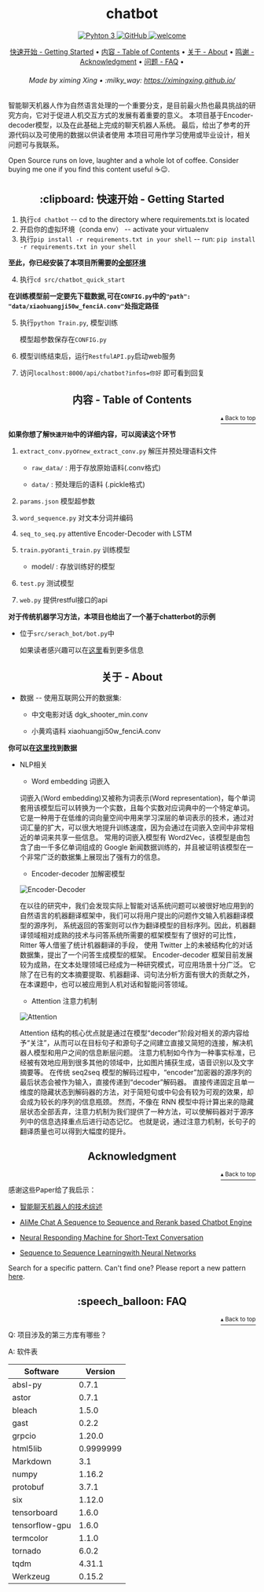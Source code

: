 <h1 id="chatbot" align="center">chatbot</h1>

<p align="center">
    <a href="https://www.python.org/">
        <img src="https://img.shields.io/badge/python-3.5%20%7C%203.6%20%7C%203.7-blue" alt="Pyhton 3">
    </a>
    <a href="http://www.apache.org/licenses/">
        <img src="https://img.shields.io/badge/license-Apache-blue" alt="GitHub">
    </a>
    <a href="https://github.com/ximingxing/Machine-Learning-in-Action/pulls">
        <img src="https://img.shields.io/static/v1.svg?label=Contributions&message=Welcome&color=0059b3&style=flat-square" alt="welcome">
    </a>
</p>

<p align="center">
    <a href="#clipboard-getting-started">快速开始 - Getting Started</a> •
    <a href="#table-of-contents">内容 - Table of Contents</a> •
    <a href="#about">关于 - About</a> •
    <a href="#acknowledgment">鸣谢 - Acknowledgment</a> •
    <a href="#speech_balloon-faq">问题 - FAQ</a> •
</p>

<h6 align="center">Made by ximing Xing • :milky_way: 
<a href="https://ximingxing.github.io/">https://ximingxing.github.io/</a>
</h6>

智能聊天机器人作为自然语言处理的一个重要分支，是目前最火热也最具挑战的研究方向，它对于促进人机交互方式的发展有着重要的意义。
本项目基于Encoder-decoder模型，以及在此基础上完成的聊天机器人系统。
最后，给出了参考的开源代码以及可使用的数据以供读者使用 
本项目可用作学习使用或毕业设计，相关问题可与我联系。

Open Source runs on love, laughter and a whole lot of coffee. 
Consider buying me one if you find this content useful ☕️😉.

<h2 align="center">:clipboard: 快速开始 - Getting Started</h2>

1. 执行`cd chatbot` -- cd to the directory where requirements.txt is located
2. 开启你的虚拟环境（conda env） -- activate your virtualenv
3. 执行`pip install -r requirements.txt in your shell` -- run:  `pip install -r requirements.txt in your shell`

**至此，你已经安装了本项目所需要的[全部环境](#speech_balloon-faq)**

4. 执行`cd src/chatbot_quick_start`

**在训练模型前一定要先下载数据,可在`CONFIG.py`中的`"path": "data/xiaohuangji50w_fenciA.conv"`处指定路径**

5. 执行`python Train.py`, 模型训练

    模型超参数保存在`CONFIG.py`

6. 模型训练结束后，运行`RestfulAPI.py`启动web服务

7. 访问`localhost:8000/api/chatbot?infos=你好` 即可看到回复   

<h2 align="center">内容 - Table of Contents</h2>
<p align="right"><a href="#chatbot"><sup>▴ Back to top</sup></a></p>

**如果你想了解`快速开始`中的详细内容，可以阅读这个环节**

1. `extract_conv.py`or`new_extract_conv.py` 解压并预处理语料文件

    * `raw_data/` : 用于存放原始语料(.conv格式)
    
    * `data/` : 预处理后的语料 (.pickle格式)
    
2. `params.json` 模型超参数

3. `word_sequence.py` 对文本分词并编码

4. `seq_to_seq.py` attentive Encoder-Decoder with LSTM

5. `train.py`or`anti_train.py` 训练模型

    * model/ : 存放训练好的模型
    
6. `test.py` 测试模型    

7. `web.py` 提供restful接口的api

**对于传统机器学习方法，本项目也给出了一个基于chatterbot的示例**

* 位于`src/serach_bot/bot.py`中

    如果读者感兴趣可以在[这里](https://chatterbot.readthedocs.io/en/stable/setup.html)看到更多信息

<h2 align="center">关于 - About</h2>

* 数据 -- 使用互联网公开的数据集:

    * 中文电影对话 dgk_shooter_min.conv
    
    * 小黄鸡语料 xiaohuangji50w_fenciA.conv
    
**你可以在[这里](https://github.com/candlewill/Dialog_Corpus)找到数据**

* NLP相关    
    
    * Word embedding 词嵌入
    
    词嵌入(Word embedding)又被称为词表示(Word representation)，每个单词套用该模型后可以转换为一个实数，且每个实数对应词典中的一个特定单词。
    它是一种用于在低维的词向量空间中用来学习深层的单词表示的技术，通过对词汇量的扩大，可以很大地提升训练速度，因为会通过在词嵌入空间中非常相近的单词来共享一些信息。
    常用的词嵌入模型有 Word2Vec，该模型是由包含了由一千多亿单词组成的 Google 新闻数据训练的，并且被证明该模型在一个非常广泛的数据集上展现出了强有力的信息。
    
    * Encoder-decoder 加解密模型
    
    ![Encoder-Decoder](https://github.com/learnmedicalcantsavecn/chatbot/blob/master/img/encoder-decoder.png)
    
    在以往的研究中，我们会发现实际上智能对话系统问题可以被很好地应用到的自然语言的机器翻译框架中，我们可以将用户提出的问题作文输入机器翻译模型的源序列，
    系统返回的答案则可以作为翻译模型的目标序列。因此，机器翻译领域相对成熟的技术与问答系统所需要的框架模型有了很好的可比性，Ritter 等人借鉴了统计机器翻译的手段，
    使用 Twitter 上的未被结构化的对话数据集，提出了一个问答生成模型的框架。
    Encoder-decoder 框架目前发展较为成熟，在文本处理领域已经成为一种研究模式，可应用场景十分广泛。
    它除了在已有的文本摘要提取、机器翻译、词句法分析方面有很大的贡献之外，在本课题中，也可以被应用到人机对话和智能问答领域。
    
    * Attention 注意力机制
    
    ![Attention](https://github.com/learnmedicalcantsavecn/chatbot/blob/master/img/attention.png)
    
    Attention 结构的核心优点就是通过在模型“decoder”阶段对相关的源内容给予“关注”，从而可以在目标句子和源句子之间建立直接又简短的连接，解决机器人模型和用户之间的信息断层问题。
    注意力机制如今作为一种事实标准，已经被有效地应用到很多其他的领域中，比如图片捕获生成，语音识别以及文字摘要等。
    在传统 seq2seq 模型的解码过程中，“encoder”加密器的源序列的最后状态会被作为输入，直接传递到“decoder”解码器。
    直接传递固定且单一维度的隐藏状态到解码器的方法，对于简短句或中句会有较为可观的效果，却会成为较长的序列的信息瓶颈。
    然而，不像在 RNN 模型中将计算出来的隐藏层状态全部丢弃，注意力机制为我们提供了一种方法，可以使解码器对于源序列中的信息选择重点后进行动态记忆。
    也就是说，通过注意力机制，长句子的翻译质量也可以得到大幅度的提升。
    

<h2 align="center">Acknowledgment</h2>
<p align="right"><a href="#chatbot"><sup>▴ Back to top</sup></a></p>

感谢这些Paper给了我启示：

* [智能聊天机器人的技术综述](https://github.com/ximingxing/chatbot/blob/master/paper/%E6%99%BA%E8%83%BD%E8%81%8A%E5%A4%A9%E6%9C%BA%E5%99%A8%E4%BA%BA%E7%9A%84%E6%8A%80%E6%9C%AF%E7%BB%BC%E8%BF%B0.pdf)

* [AliMe Chat A Sequence to Sequence and Rerank based Chatbot Engine](https://github.com/ximingxing/chatbot/blob/master/paper/AliMe%20Chat%20A%20Sequence%20to%20Sequence%20and%20Rerank%20based%20Chatbot%20Engine.pdf)

* [Neural Responding Machine for Short-Text Conversation](https://github.com/ximingxing/chatbot/blob/master/paper/Neural%20Responding%20Machine%20for%20Short-Text%20Conversation.pdf)

* [Sequence to Sequence Learningwith Neural Networks](https://github.com/ximingxing/chatbot/blob/master/paper/Sequence%20to%20Sequence%20Learningwith%20Neural%20Networks.pdf)

Search for a specific pattern. Can't find one? Please report a new pattern [here](https://github.com/ximingxing/chatbot/issues).

<h2 align="center">:speech_balloon: FAQ</h2>
<p align="right"><a href="#chatbot"><sup>▴ Back to top</sup></a></p>

Q: 项目涉及的第三方库有哪些？

A: 软件表

Software | Version
------------ | ------------
absl-py | 0.7.1
astor | 0.7.1
bleach | 1.5.0
gast | 0.2.2
grpcio | 1.20.0
html5lib | 0.9999999
Markdown | 3.1
numpy | 1.16.2
protobuf | 3.7.1
six | 1.12.0
tensorboard | 1.6.0
tensorflow-gpu | 1.6.0
termcolor | 1.1.0
tornado | 6.0.2
tqdm | 4.31.1
Werkzeug | 0.15.2